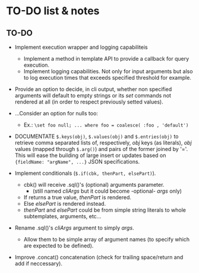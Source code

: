 TO-DO list & notes
==================

TO-DO
-----

  * Implement execution wrapper and logging capabiliteis
    - Implement a method in template API to provide a callback for query
      execution.
    - Implement logging capabilities. Not only for input arguments but also to
      log execution times that exceeds specified threshold for example.

  * Provide an option to decide, in cli output, whether non specified arguments
    will default to empty strings or its *set* commands not rendered at all (in
    order to respect previously setted values).

  * ...Consider an option for nulls too:
    - Ex.: `\set foo null; ... where foo = coalesce( :foo , 'default')`

  * DOCUMENTATE `$.keys(obj)`, `$.values(obj)` and `$.entries(obj)` to retrieve
    comma separated lists of, respectively, *obj* keys (as literals), *obj*
    values (mapped through `$.arg()`) and pairs of the former joined by '='.
    This will ease the building of large insert or updates based on
    `{fieldName: "argName", ...}` JSON specifications.

  * Implement conditionals (`$.if(cbk, thenPart, elsePart)`).
    - cbk() will receive .sql()'s (optional) arguments parameter.
      - (still named *cliArgs* but it could become -optional- *args* only)
    - If returns a true value, *thenPart* is rendered.
    - Else *elsePart* is rendered instead.
    - *thenPart* and *elsePart* could be from simple string literals to whole
      subtemplates, arguments, etc...

  * Rename .sql()'s *cliArgs* argument to simply *args*.
    - Allow them to be simple array of argument names (to specify which are
      expected to be defined).

  * Improve .concat() concatenation (check for trailing space/return and add if
    neccessary).


